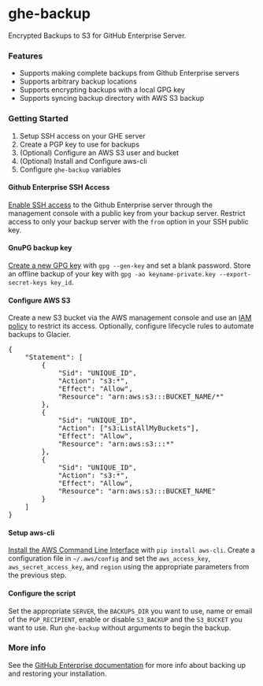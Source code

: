 ghe-backup
===============================

Encrypted Backups to S3 for GitHub Enterprise Server.

### Features

* Supports making complete backups from Github Enterprise servers
* Supports arbitrary backup locations
* Supports encrypting backups with a local GPG key
* Supports syncing backup directory with AWS S3 backup

### Getting Started

1. Setup SSH access on your GHE server
2. Create a PGP key to use for backups
3. (Optional) Configure an AWS S3 user and bucket
4. (Optional) Install and Configure aws-cli
5. Configure `ghe-backup` variables

#### Github Enterprise SSH Access

[Enable SSH access](https://enterprise.github.com/help/articles/ssh-access) to the Github Enterprise server through the management console with a public key from your backup server. Restrict access to only your backup server with the `from` option in your SSH public key.

#### GnuPG backup key

[Create a new GPG  key](https://help.ubuntu.com/community/GnuPrivacyGuardHowto) with `gpg --gen-key` and set a blank password. Store an offline backup of your key with `gpg -ao keyname-private.key --export-secret-keys key_id`.

#### Configure AWS S3

Create a new S3 bucket via the AWS management console and use an [IAM policy](http://docs.aws.amazon.com/IAM/latest/UserGuide/PoliciesOverview.html) to restrict its access. Optionally, configure lifecycle rules to automate backups to Glacier.

<pre>{
	"Statement": [
		{
			"Sid": "UNIQUE_ID",
			"Action": "s3:*",
			"Effect": "Allow",
			"Resource": "arn:aws:s3:::BUCKET_NAME/*"
		},
		{
			"Sid": "UNIQUE_ID",
			"Action": ["s3:ListAllMyBuckets"],
			"Effect": "Allow",
			"Resource": "arn:aws:s3:::*"
		},
		{
			"Sid": "UNIQUE_ID",
			"Action": "s3:*",
			"Effect": "Allow",
			"Resource": "arn:aws:s3:::BUCKET_NAME"
		}
	]
}</pre>

#### Setup aws-cli

[Install the AWS Command Line Interface](https://github.com/aws/aws-cli#installation) with `pip install aws-cli`. Create a configuration file in `~/.aws/config` and set the `aws_access_key`, `aws_secret_access_key`, and `region` using the appropriate parameters from the previous step.

#### Configure the script

Set the appropriate `SERVER`, the `BACKUPS_DIR` you want to use, name or email of the `PGP_RECIPIENT`, enable or disable `S3_BACKUP` and the `S3_BUCKET` you want to use. Run `ghe-backup` without arguments to begin the backup.

### More info

See the [GitHub Enterprise documentation](https://enterprise.github.com/help/articles/backing-up-your-installation) for more info about backing up and restoring your installation.
